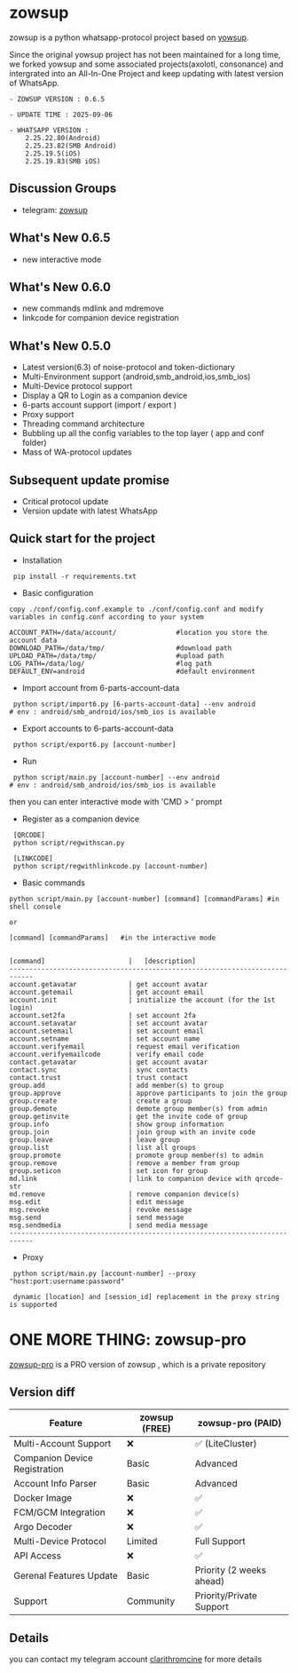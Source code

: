 # zowsup

zowsup is a python whatsapp-protocol project based on [yowsup](https://github.com/tgalal/yowsup/).

Since the original yowsup project has not been maintained for a long time, we forked yowsup and some associated projects(axolotl, consonance) and intergrated into an All-In-One Project and keep updating with latest version of WhatsApp.

```
- ZOWSUP VERSION : 0.6.5

- UPDATE TIME : 2025-09-06

- WHATSAPP VERSION : 
    2.25.22.80(Android) 
    2.25.23.82(SMB Android) 
    2.25.19.5(iOS) 
    2.25.19.83(SMB iOS) 

```

## Discussion Groups
 * telegram:  [zowsup](https://t.me/+au1dTQz7jyU0YjU5)

## What's New 0.6.5
 * new interactive mode

## What's New 0.6.0
 * new commands mdlink and mdremove
 * linkcode for companion device registration

## What's New 0.5.0
 * Latest version(6.3) of noise-protocol and token-dictionary
 * Multi-Environment support (android,smb_android,ios,smb_ios)
 * Multi-Device protocol support
 * Display a QR to Login as a companion device 
 * 6-parts account support (import / export )
 * Proxy support
 * Threading command architecture 
 * Bubbling up all the config variables to the top layer ( app and conf folder)
 * Mass of WA-protocol updates
 
## Subsequent update promise
 * Critical protocol update
 * Version update with latest WhatsApp 
 

## Quick start for the project

 * Installation 

```
 pip install -r requirements.txt

```
 * Basic configuration

```
copy ./conf/config.conf.example to ./conf/config.conf and modify variables in config.conf according to your system

ACCOUNT_PATH=/data/account/               #location you store the account data
DOWNLOAD_PATH=/data/tmp/                  #download path
UPLOAD_PATH=/data/tmp/                    #upload path
LOG_PATH=/data/log/                       #log path
DEFAULT_ENV=android                       #default environment

```

 * Import account from 6-parts-account-data

```
 python script/import6.py [6-parts-account-data] --env android             # env : android/smb_android/ios/smb_ios is available

```

 * Export accounts to 6-parts-account-data
 
```
 python script/export6.py [account-number]

```

 * Run

```
 python script/main.py [account-number] --env android                        # env : android/smb_android/ios/smb_ios is available

```

then you can enter interactive mode with 'CMD > ' prompt


* Register as a companion device

```
 [QRCODE]
 python script/regwithscan.py 

 [LINKCODE]
 python script/regwithlinkcode.py [account-number]

```

* Basic commands

```
python script/main.py [account-number] [command] [commandParams] #in shell console

or

[command] [commandParams]   #in the interactive mode 


[command]                     |   [description]
----------------------------------------------------------------------------
account.getavatar             | get account avatar
account.getemail              | get account email
account.init                  | initialize the account (for the 1st login)
account.set2fa                | set account 2fa
account.setavatar             | set account avatar
account.setemail              | set account email
account.setname               | set account name
account.verifyemail           | request email verification
account.verifyemailcode       | verify email code
contact.getavatar             | get account avatar
contact.sync                  | sync contacts
contact.trust                 | trust contact
group.add                     | add member(s) to group
group.approve                 | approve participants to join the group
group.create                  | create a group
group.demote                  | demote group member(s) from admin
group.getinvite               | get the invite code of group
group.info                    | show group information
group.join                    | join group with an invite code
group.leave                   | leave group
group.list                    | list all groups
group.promote                 | promote group member(s) to admin
group.remove                  | remove a member from group
group.seticon                 | set icon for group
md.link                       | link to companion device with qrcode-str
md.remove                     | remove companion device(s)
msg.edit                      | edit message
msg.revoke                    | revoke message
msg.send                      | send message
msg.sendmedia                 | send media message
----------------------------------------------------------------------------
```


 * Proxy 

```
 python script/main.py [account-number] --proxy "host:port:username:password"  

 dynamic [location] and [session_id] replacement in the proxy string is supported 

```

# ONE MORE THING:  zowsup-pro

[zowsup-pro](https://github.com/clarithromycine/zowsup-pro/) is a PRO version of zowsup , which is a private repository

## Version diff

| Feature                        | zowsup (FREE)         | zowsup-pro (PAID)         |
|--------------------------------|-----------------------|---------------------------|
| Multi-Account Support          | ❌                    | ✅ (LiteCluster)         |
| Companion Device Registration  | Basic                 | Advanced                  |
| Account Info Parser            | Basic                 | Advanced                  |
| Docker Image                   | ❌                    | ✅                       |
| FCM/GCM Integration            | ❌                    | ✅                       |
| Argo Decoder                   | ❌                    | ✅                       |
| Multi-Device Protocol          | Limited               | Full Support              |
| API Access                     | ❌                    | ✅                       |
| Gerenal Features Update        | Basic                 | Priority (2 weeks ahead)  |
| Support                        | Community             | Priority/Private Support  |


## Details
you can contact my telegram account [clarithromcine](https://t.me/clarithromcine) for more details


